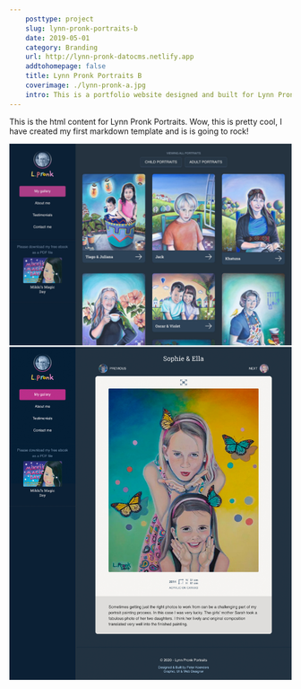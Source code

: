 ```yaml
---
    posttype: project
    slug: lynn-pronk-portraits-b
    date: 2019-05-01
    category: Branding
    url: http://lynn-pronk-datocms.netlify.app
    addtohomepage: false
    title: Lynn Pronk Portraits B
    coverimage: ./lynn-pronk-a.jpg
    intro: This is a portfolio website designed and built for Lynn Pronk, a portrait artist. Displying the artwork at its best, fitting the browser window where possible was a requst client request.
---
```


<div class="description">

This is the html content for Lynn Pronk Portraits. Wow, this is pretty cool, I have created my first markdown template and is is going to rock!

</div>

<div class="images">

![Lynn Pronk Homepage](./lynn-pronk-a.jpg "Lynn Pronk Homepage")
![Lynn Pronk Homepage](./lynn-pronk-b.jpg "Lynn Pronk Homepage")

</div>